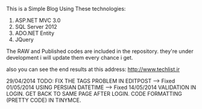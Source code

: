 This is a Simple Blog Using These technologies:

1. ASP.NET MVC 3.0
2. SQL Server 2012
3. ADO.NET Entity
4. JQuery

The RAW and Published codes are included in the repository.
they're under development i will update them every chance i get.  

also you can see the end results at this address: http://www.techlist.ir

29/04/2014
TODO:
	FIX THE TAGS PROBLEM IN EDITPOST --> Fixed 01/05/2014
	USING PERSIAN DATETIME --> Fixed 14/05/2014
	VALIDATION IN LOGIN.
	GET BACK TO SAME PAGE AFTER LOGIN.
	CODE FORMATTING (PRETTY CODE) IN TINYMCE.